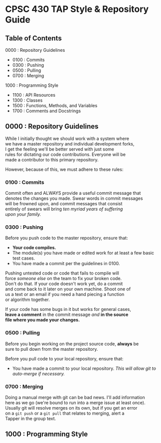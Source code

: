 CPSC 430 TAP Style & Repository Guide
=====================================

Table of Contents
-----------------
0000 : Repository Guidelines  
  * 0100 : Commits  
  * 0300 : Pushing  
  * 0500 : Pulling  
  * 0700 : Merging  
  
1000 : Programming Style  
  * 1100 : API Resources  
  * 1300 : Classes  
  * 1500 : Functions, Methods, and Variables  
  * 1700 : Comments and Docstrings  
  
0000 : Repository Guidelines
----------------------------
While I initially thought we should work with a system where  
we have a master repository and individual development forks,  
I get the feeling we'll be better served with just some  
rules for dictating our code contributions. Everyone will be  
made a contributor to this primary repository.  

However, because of this, we must adhere to these rules:  

### 0100 : Commits
Commit often and ALWAYS provide a useful commit message that  
denotes the changes you made. Swear words in commit messages  
will be frowned upon, and commit messages that consist  
entirely of swears will bring *ten myriad years of suffering*  
*upon your family.*  

### 0300 : Pushing
Before you push code to the master repository, ensure that:  
  * **Your code compiles.**
  * The module(s) you have made or edited work for at least a few basic test cases.
  * You have made a commit per the guidelines in 0100.

Pushing untested code or code that fails to compile will  
force *someone else* on the team to fix your broken code.  
Don't do that. If your code doesn't work yet, do a commit  
and come back to it later on your own machine. Shoot one of  
us a text or an email if you need a hand piecing a function  
or algorithm together.  

If your code has some bugs in it but works for general cases,  
**leave a comment** in the commit message *and* **in the source**  
**file where you made your changes.**  

### 0500 : Pulling
Before you begin working on the project source code, **always** be  
sure to pull down from the master repository.  

Before you pull code to your local repository, ensure that:  
  * You have made a commit to your local repository. *This will allow git to auto-merge if necessary.*  

### 0700 : Merging
Doing a manual merge with git can be bad news. I'll add information  
here as we go (we're bound to run into a merge issue at least once).  
Usually git will resolve merges on its own, but if you get an error  
on a `git push` or a `git pull` that relates to merging, alert a  
Tapper in the group text.  


1000 : Programming Style
------------------------


